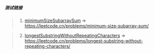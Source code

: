 ##### 测试链接
> 1. [minimumSizeSubarraySum](1.minimumSizeSubarraySum) => https://leetcode.cn/problems/minimum-size-subarray-sum/

> 2. [longestSubstringWithoutRepeatingCharacters](2.longestSubstringWithoutRepeatingCharacters) => https://leetcode.cn/problems/longest-substring-without-repeating-characters/